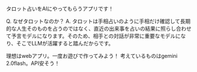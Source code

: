 タロット占いをAIにやってもらうアプリです！

Q. なぜタロットなのか？
A. タロットは手相占いのように手相だけ確認して長期的な人生そのものを占うのではなく、直近の出来事を占いの結果に照らし合わせて予言モデルになります。そのため、相手との対話が非常に重要なモデルになり、そこでLLMが活躍すると踏んだからです。

理想はwebアプリ。一度お遊びで作ってみよう！
考えているものはgemini 2.0flash。API安そう！
